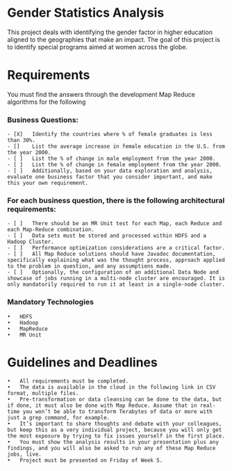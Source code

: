 
# Gender Statistics Analysis
This project deals with identifying the gender factor in higher education aligned to the geographies that make an impact. The goal of this project is to identify special programs aimed at women across the globe. 
# Requirements
You must find the answers through the development Map Reduce algorithms for the following 
### Business Questions:
	- [X]	Identify the countries where % of female graduates is less than 30%. 
	- []	List the average increase in female education in the U.S. from the year 2000.
	- [ ]	List the % of change in male employment from the year 2000. 
	- [ ]	List the % of change in female employment from the year 2000.
	- [ ]	Additionally, based on your data exploration and analysis, evaluate one business factor that you consider important, and make this your own requirement.
### For each business question, there is the following architectural requirements:
	- [ ]	There should be an MR Unit test for each Map, each Reduce and each Map-Reduce combination.
	- [ ]	Data sets must be stored and processed within HDFS and a Hadoop Cluster.
	- [ ]	Performance optimization considerations are a critical factor.
	- [ ]	All Map Reduce solutions should have Javadoc documentation, specifically explaining what was the thought process, approach applied to the problem in question, and any assumptions made.
	- [ ]	Optionally, the configuration of an additional Data Node and showcase of jobs running in a multi-node cluster are encouraged. It is only mandatorily required to run it at least in a single-node cluster.
### Mandatory Technologies
	•	HDFS
	•	Hadoop
	•	MapReduce
	•	MR Unit


# Guidelines and Deadlines
	•	All requirements must be completed.
	•	The data is available in the cloud in the following link in CSV format, multiple files.
	•	Pre-transformation or data cleansing can be done to the data, but if done, it must also be done with Map Reduce. Assume that in real-time you won’t be able to transform Terabytes of data or more with just a grep command, for example.
	•	It’s important to share thoughts and debate with your colleagues, but keep this as a very individual project, because you will only get the most exposure by trying to fix issues yourself in the first place.
	•	You must show the analysis results in your presentation plus any findings, and you will also be asked to run any of these Map Reduce jobs, live.
	•	Project must be presented on Friday of Week 5.
